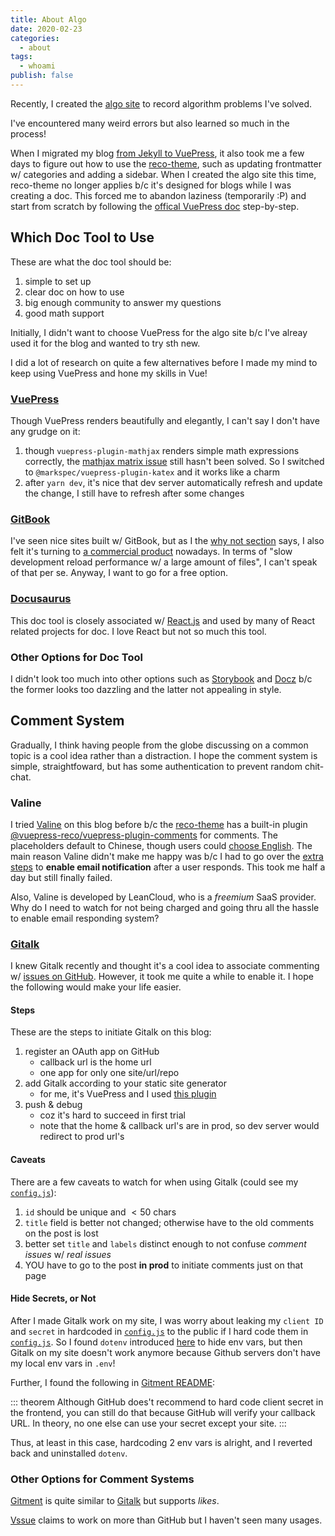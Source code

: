 ```yaml
---
title: About Algo
date: 2020-02-23
categories:
  - about
tags:
  - whoami
publish: false
---
```


Recently, I created the [algo site](/algo) to record algorithm problems I've solved.

<!-- more -->

I've encountered many weird errors but also learned so much in the process!

When I migrated my blog [from Jekyll to VuePress](about_this_blog.md#built-transformed), it also took me a few days to figure out how to use the [reco-theme][reco_theme], such as updating frontmatter w/ categories and adding a sidebar. When I created the algo site this time, reco-theme no longer applies b/c it's designed for blogs while I was creating a doc. This forced me to abandon laziness (temporarily :P) and start from scratch by following the [offical VuePress doc](https://vuepress.vuejs.org) step-by-step.

## Which Doc Tool to Use

These are what the doc tool should be:

1. simple to set up
2. clear doc on how to use
3. big enough community to answer my questions
4. good math support

Initially, I didn't want to choose VuePress for the algo site b/c I've alreay used it for the blog and wanted to try sth new.

I did a lot of research on quite a few alternatives before I made my mind to keep using VuePress and hone my skills in Vue!

### [VuePress](https://vuepress.vuejs.org/)

Though VuePress renders beautifully and elegantly, I can't say I don't have any grudge on it:

1. though `vuepress-plugin-mathjax` renders simple math expressions correctly, the [mathjax matrix issue](https://github.com/vuepress/vuepress-plugin-mathjax/issues/14) still hasn't been solved. So I switched to `@markspec/vuepress-plugin-katex` and it works like a charm
2. after `yarn dev`, it's nice that dev server automatically refresh and update the change, I still have to refresh after some changes

### [GitBook](https://www.gitbook.com)

I've seen nice sites built w/ GitBook, but as I the [why not section](https://vuepress.vuejs.org/guide/#gitbook) says, I also felt it's turning to [a commercial product](https://www.gitbook.com/pricing) nowadays. In terms of "slow development reload performance w/ a large amount of files", I can't speak of that per se. Anyway, I want to go for a free option.

### [Docusaurus](https://docusaurus.io)

This doc tool is closely associated w/ [React.js](https://reactjs.org) and used by many of React related projects for doc. I love React but not so much this tool.

### Other Options for Doc Tool

I didn't look too much into other options such as [Storybook](https://storybook.js.org) and [Docz](https://www.docz.site/) b/c the former looks too dazzling and the latter not appealing in style.

## Comment System

Gradually, I think having people from the globe discussing on a common topic is a cool idea rather than a distraction. I hope the comment system is simple, straightfoward, but has some authentication to prevent random chit-chat.

### Valine

I tried [Valine](https://valine.js.org/en) on this blog before b/c the [reco-theme][reco_theme] has a built-in plugin [@vuepress-reco/vuepress-plugin-comments](https://vuepress-theme-reco.recoluan.com/en/views/plugins/comments.html) for comments. The placeholders default to Chinese, though users could [choose English](https://valine.js.org/en/i18n.html). The main reason Valine didn't make me happy was b/c I had to go over the [extra steps](https://github.com/DesertsP/Valine-Admin) to **enable email notification** after a user responds. This took me half a day but still finally failed.

Also, Valine is developed by LeanCloud, who is a _freemium_ SaaS provider. Why do I need to watch for not being charged and going thru all the hassle to enable email responding system?

### [Gitalk](https://gitalk.github.io)

I knew Gitalk recently and thought it's a cool idea to associate commenting w/ [issues on GitHub](https://github.com/franklinqin0/blog/issues). However, it took me quite a while to enable it. I hope the following would make your life easier.

#### Steps

These are the steps to initiate Gitalk on this blog:

1. register an OAuth app on GitHub
   - callback url is the home url
   - one app for only one site/url/repo
2. add Gitalk according to your static site generator
   - for me, it's VuePress and I used [this plugin](https://github.com/dongyuanxin/vuepress-plugin-comment)
3. push & debug
   - coz it's hard to succeed in first trial
   - note that the home & callback url's are in prod, so dev server would redirect to prod url's

#### Caveats

There are a few caveats to watch for when using Gitalk (could see my [`config.js`][config_js]):

1. `id` should be unique and $<50$ chars
2. `title` field is better not changed; otherwise have to the old comments on the post is lost
3. better set `title` and `labels` distinct enough to not confuse _comment issues_ w/ _real issues_
4. YOU have to go to the post **in prod** to initiate comments just on that page

#### Hide Secrets, or Not

After I made Gitalk work on my site, I was worry about leaking my `client ID` and `secret` in hardcoded in [`config.js`][config_js] to the public if I hard code them in [`config.js`][config_js]. So I found `dotenv` introduced [here](https://gist.github.com/derzorngottes/3b57edc1f996dddcab25) to hide env vars, but then Gitalk on my site doesn't work anymore because Github servers don't have my local env vars in `.env`!

Further, I found the following in [Gitment README](https://github.com/imsun/gitment#is-it-safe-to-make-my-client-secret-public):

::: theorem
Although GitHub does't recommend to hard code client secret in the frontend, you can still do that because GitHub will verify your callback URL. In theory, no one else can use your secret except your site.
:::

Thus, at least in this case, hardcoding 2 env vars is alright, and I reverted back and uninstalled `dotenv`.

### Other Options for Comment Systems

[Gitment](https://imsun.github.io/gitment) is quite similar to [Gitalk](https://gitalk.github.io) but supports _likes_.

[Vssue](https://vssue.js.org) claims to work on more than GitHub but I haven't seen many usages.

<!-- ref links -->

[config_js]: https://github.com/franklinqin0/blog/blob/master/docs/.vuepress/config.js
[reco_theme]: vuepress-theme-reco.recoluan.com/en
